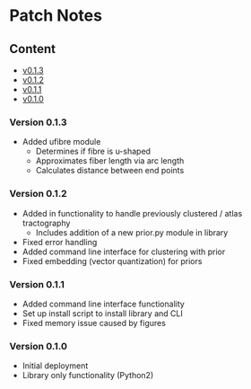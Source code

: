 # Patch Notes

## Content
* [v0.1.3](#v013)
* [v0.1.2](#v012)
* [v0.1.1](#v011)
* [v0.1.0](#v010)

### Version 0.1.3 <a name =v013></a>
* Added ufibre module
    * Determines if fibre is u-shaped
    * Approximates fiber length via arc length
    * Calculates distance between end points 

### Version 0.1.2 <a name=v012></a>
* Added in functionality to handle previously clustered / atlas tractography
    * Includes addition of a new prior.py module in library
* Fixed error handling
* Added command line interface for clustering with prior
* Fixed embedding (vector quantization) for priors

### Version 0.1.1 <a name=v011></a>
* Added command line interface functionality
* Set up install script to install library and CLI
* Fixed memory issue caused by figures

### Version 0.1.0 <a name=v010></a>
* Initial deployment
* Library only functionality (Python2)

